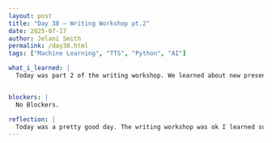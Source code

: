 ```yaml
---
layout: post
title: "Day 38 – Writing Workshop pt.2"
date: 2025-07-17
author: Jelani Smith
permalink: /day38.html
tags: ["Machine Learning", "TTS", "Python", "AI"]

what_i_learned: |
  Today was part 2 of the writing workshop. We learned about new presentation tactics. Tactics such as wearing clothing that will make you "invisible" so the focus can be on the presentation. Another one that could apply to us is having cool props such as a soccer ball. We were taught to use words like "as a group we" and to transition by saying our group members name. During my time with my group we worked on training our TTS model some more.


blockers: |
  No Blockers.

reflection: |
  Today was a pretty good day. The writing workshop was ok I learned some new things from it. Wrinting is not my most favorite subject so even though it was insightful, it was not very exciting. I did my best to stay engaged though.  
---
```

















